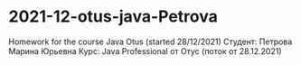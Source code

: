 # 2021-12-otus-java-Petrova
Homework for the course Java Otus (started 28/12/2021)
Студент: Петрова Марина Юрьевна
Курс: Java Professional от Отус (поток от 28.12.2021)
